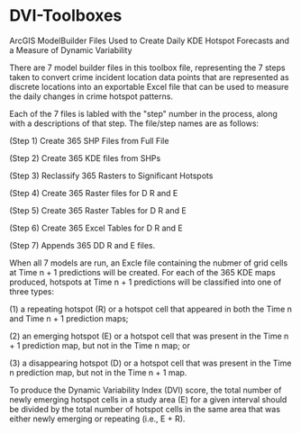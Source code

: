 # DVI-Toolboxes
ArcGIS ModelBuilder Files Used to Create Daily KDE Hotspot Forecasts and a Measure of Dynamic Variability

There are 7 model builder files in this toolbox file, representing the 7 steps taken to convert crime incident 
location data points that are represented as discrete locations into an exportable Excel file that can be used 
to measure the daily changes in crime hotspot patterns. 

Each of the 7 files is labled with the "step" number in the process, along with a descriptions of that step. The file/step
names are as follows:

(Step 1) Create 365 SHP Files from Full File

(Step 2) Create 365 KDE files from SHPs

(Step 3) Reclassify 365 Rasters to Significant Hotspots

(Step 4) Create 365 Raster files for D R and E

(Step 5) Create 365 Raster Tables for D R and E

(Step 6) Create 365 Excel Tables for D R and E

(Step 7) Appends 365 DD R and E files.

When all 7 models are run, an Excle file containing the nubmer of grid cells at Time n + 1 predictions will be created.
For each of the 365 KDE maps produced, hotspots at Time n + 1 predictions will be classified into one of three types: 

(1) a repeating hotspot (R) or a hotspot cell that appeared in both the Time n 
and Time n + 1 prediction maps; 

(2) an emerging hotspot (E) or a hotspot cell that was present in the Time n + 1 prediction 
map, but not in the Time n map; or 

(3) a disappearing hotspot (D) or a hotspot cell that was present in the Time n prediction 
map, but not in the Time n + 1 map. 

To produce the Dynamic Variability Index (DVI) score, the total number of newly emerging hotspot cells in a study 
area (E) for a given interval should be divided by the total number of hotspot cells in the same area that was 
either newly emerging or repeating (i.e., E + R).
